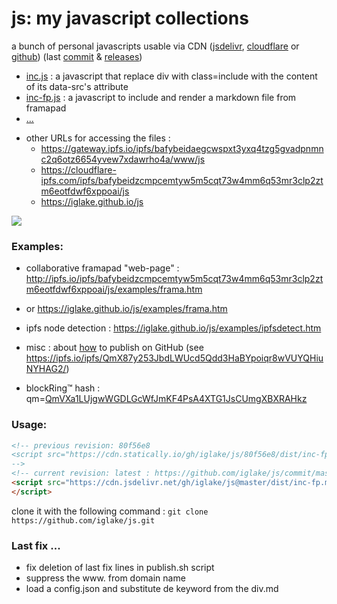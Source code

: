# js: my javascript collections

<!-- vim: ft=markdown nospell
-->
a bunch of personal javascripts usable via CDN ([jsdelivr][jd], [cloudflare][cf] or [github][gh])
(last [commit](https://github.com/iglake/js/commit/) & [releases](https://github.com/iglake/js/releases))

 * [inc.js][1] : a javascript that replace div with class=include with the content of its data-src's attribute
 * [inc-fp.js][2] : a javascript to include and render a markdown file from framapad
 * [...](https://cdn.jsdelivr.net/gh/iglake/js@master/dist/)

[1]: https://cdn.jsdelivr.net/gh/iglake/js@master/dist/inc.js
[2]: https://cdn.jsdelivr.net/gh/iglake/js@master/dist/inc-fp.js

 * other URLs for accessing the files :
    - <https://gateway.ipfs.io/ipfs/bafybeidaegcwspxt3yxq4tzg5gvadpnmnc2q6otz6654yvew7xdawrho4a/www/js>
    - <https://cloudflare-ipfs.com/ipfs/bafybeidzcmpcemtyw5m5cqt73w4mm6q53mr3clp2ztm6eotfdwf6xppoai/js>
    - <https://iglake.github.io/js>

[![](https://data.jsdelivr.com/v1/package/gh/iglake/js/badge)](https://www.jsdelivr.com/package/gh/iglake/js)

### Examples:

 * collaborative framapad "web-page" : <http://ipfs.io/ipfs/bafybeidzcmpcemtyw5m5cqt73w4mm6q53mr3clp2ztm6eotfdwf6xppoai/js/examples/frama.htm>
 *  or <https://iglake.github.io/js/examples/frama.htm>

 *  ipfs node detection : <https://iglake.github.io/js/examples/ipfsdetect.htm>

 * misc : about [how](https://www.one-tab.com/page/XuCCeOg2SkSSwTD8JzvWfw) to publish on GitHub (see <https://ipfs.io/ipfs/QmX87y253JbdLWUcd5Qdd3HaBYpoiqr8wVUYQHiuNYHAG2/>)

 * blockRing™ hash : qm=[QmVXa1LUjgwWGDLGcWfJmKF4PsA4XTG1JsCUmgXBXRAHkz](http://gateway.ipfs.io/ipfs/QmVXa1LUjgwWGDLGcWfJmKF4PsA4XTG1JsCUmgXBXRAHkz)

### Usage:

```html
<!-- previous revision: 80f56e8
<script src="https://cdn.statically.io/gh/iglake/js/80f56e8/dist/inc-fp.js">
-->
<!-- current revision: latest : https://github.com/iglake/js/commit/master -->
<script src="https://cdn.jsdelivr.net/gh/iglake/js@master/dist/inc-fp.min.js">
</script>
 ```

[gh]: http://github.com/iglake/
[jd]: https://www.jsdelivr.com/package/gh/iglake/js
[cf]: https://cloudflare-ipfs.com/ipfs/bafybeidzcmpcemtyw5m5cqt73w4mm6q53mr3clp2ztm6eotfdwf6xppoai/js

clone it with the following command :
  ```git clone https://github.com/iglake/js.git```

### Last fix ...

- fix deletion of last fix lines in publish.sh script
- suppress the www. from domain name
- load a config.json and substitute de keyword from the div.md
